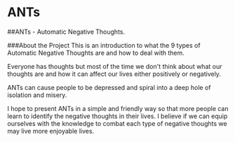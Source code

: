 # ANTs

##ANTs - Automatic Negative Thoughts.

###About the Project
This is an introduction to what the 9 types of Automatic Negative Thoughts are and how to deal with them.

Everyone has thoughts but most of the time we don't think about what our thoughts are and how it can affect our lives either positively or negatively.

ANTs can cause people to be depressed and spiral into a deep hole of isolation and misery.

I hope to present ANTs in a simple and friendly way so that more people can learn to identify the negative thoughts in their lives. I believe if we can equip ourselves with the knowledge to combat each type of negative thoughts we may live more enjoyable lives.
